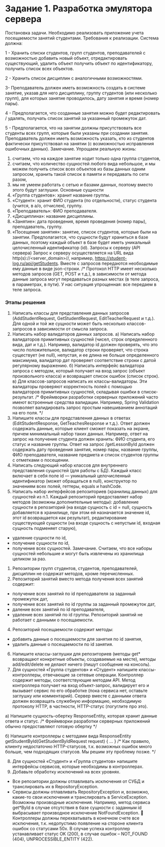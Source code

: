 # Задание 1. Разработка эмулятора сервера
Постановка задачи. Необходимо реализовать приложение учета посещаемости занятий
студентами.
Требования к реализации. Система должна:

1 - Хранить списки студентов, групп студентов, преподавателей с возможностью
добавить новый объект, отредактировать существующий, удалить объект получить
объект по идентификатору, получить список всех объектов.

2 - Хранить список дисциплин с аналогичными возможностями.

3- Преподаватель должен иметь возможность создать в системе занятие, указав для
него дисциплину, группу студентов (или несколько групп), для которых занятие
проводилось, дату занятия и время (номер пары).

4 - Предполагается, что созданные занятия можно будет редактировать / удалять,
получать список занятий за указанный промежуток дат.

5 - Предполагается, что на занятии должны присутствовать все студенты всех групп,
которые были указаны при создании занятия. Преподаватель должен иметь
возможность указать, кто из студентов фактически присутствовал на занятии (с
возможностью исправления ошибочных данных).
Замечание. Упрощаем реальную жизнь:
1) считаем, что на каждое занятие ходит только одна группа студентов,
2) считаем, что количество сущностей любого вида небольшое, и мы можем получить
список всех объектов из базы данных одним запросом, хранить такой список в
памяти и передавать по сети разом,
3) мы не умеем работать с сетью и базами данных, поэтому вместо этого будут
заглушки.
Основные сущности
1) «Группа студентов»: хранит название группы.
2) «Студент»: хранит ФИО студента (по отдельности), статус студента (учится, в а/о,
отчислен), группу.
3) «Преподаватель»: ФИО преподавателя.
4) «Дисциплина»: название дисциплины.
5) «Занятие»: дата проведения, время проведения (номер пары), преподаватель, группу.
6) «Посещение занятия»: занятие, список студентов, которые были на занятии.
Предполагается, что сущности будут храниться в базе данных, поэтому каждый объект в
базе будет иметь уникальный целочисленный идентификатор (id).
Запросы к серверу (API сервера)
Запрос к серверу осуществляется на URL вида
http(s)://<server_domain>/<path>/<endpoint>,
например, https://student-log.ru/api/getStudents.
Вместе с запросов передаются необходимые ему данные в виде json-строки.
/*
Протокол HTTP имеет несколько методов запросов (GET, POST и т.д.), в зависимости от
метода данные запроса могут передаваться разных местах (в теле запроса, в
параметрах, в пути). У нас ситуация упрощенная: все передаем в теле запроса.

### Этапы решения
1. Написать классы для представления данных запросов (AddStudentRequest,
GetStudentRequest, EditTeacherRequest и т.д.). Для одной и той же сущности может быть
несколько классов-запросов в зависимости от смысла запроса.
2. Написать набор валидаторов данных запросов.
а) Написать набор валидаторов примитивных сущностей (чисел, строк определенного
вида, дат и т.д.). Например, валидатор id должен проверять, что это число
положительное, валидатор строки проверяет, что строка существует (не null), непустая, и
ее длина не больше определенного максимума, валидатор дат проверяет соответствие
строки с датой регулярному выражению.
б) Написать интерфейс валидатора запроса с методом, который получает на вход запрос
(объект произвольного класса) и возвращает список ошибок (список строк).
в) Для классов-запросов написать их классы-валидаторы. Эти валидаторы проверяют
корректность полей с помощью валидаторов примитивных сущностей, складывая ошибки
в список-результат.
/*
Фреймворки разработки серверных приложений часто имеют встроенные средства
валидации. Например, Spring Validation позволяет валидировать запрос простым
навешиванием аннотаций на его поля.
*/
3. Напишите классы для представления данных в ответах (EditStudentResponse,
GetTeachesResponse и т.д.). Ответ должен содержать данные, которые клиент сможет
показать на экране, причем минимальный набор таких данных.
Например, ответ на запрос на получение студента должен хранить: ФИО студента, его
статус и название группы. Ответ на запрос /getLessonById должен содержать дату
проведения занятия, номер пары, название группы, ФИО преподавателя, название
предмета и список студентов группы с отметками о посещении.
4. Написать следующий набор классов для внутреннего представления сущностей (для
работы с БД). Каждый класс включает в себя поле id — уникальный целочисленный
идентификатор (может обращаться в null), конструктор по значениям всех полей, геттеры,
equals и hashCode.
5. Написать набор интерфейсов репозиториев (хранилищ данных) для сущностей из п.1.
Каждый репозиторий предоставляет набор методов (возможны дополнительные
методы):
добавление сущности в репозиторий (на входе сущность с id = null, сущность добавляется
в хранилище, при этом ей назначается значение id, этот id возвращается как результат),
редактирование существующей сущности (на входе сущность с непустым id, входная
сущность подменяет старую),
- удаление сущности по id,
- получение сущности по id,
- получение всех сущностей.
Замечание. Считаем, что все наборы сущностей небольшие и могут быть извлечены из
хранилища целиком за раз.
1) Репозитории групп студентов, студентов, преподавателей, дисциплин не содержат
методов, кроме перечисленных.
2) Репозиторий занятий вместо метода получения всех занятий содержит:
- получение всех занятий по id преподавателя за заданный промежуток дат,
-  получение всех занятий по id группы за заданный промежуток дат,
-  даление всех занятий по id преподавателя,
-  удаление всех занятий по id группы.
Репозиторий занятий не работает с данными о посещаемости.
4) Репозиторий посещаемости содержит методы:
-  добавить данные о посещаемости для занятия по id занятия,
-  удалить данные о посещаемости по id занятия.
6. Напишите классы-заглушки для репозиториев (методы get* возвращают конкретные
объекты, создаваемые на месте), методы add/edit/delete не делают ничего (пишут
сообщение на консоль).
7. Для сущностей «Группа студентов» и «Студент» напишите классы-контроллеры,
отвечающие за сетевые операции.
Контроллер содержит методы, соответствующие методам API. Метод контроллера
получает на вход объект-запрос, валидирует его и вызывает сервис по его обработке
(пока сервиса нет, оставьте заглушку или комментарий).
Сервер вместе с данными ответа должен возвращать служебную информацию,
необходимую протоколу HTTP, в частности, HTTP-статус (погуглите про это).

а) Напишите сущность-обертку ResponseEntity<T>, которая хранит данные ответа и статус.
/*
Фреймворки разработки серверных приложений обычно предоставляют готовую
обертку
*/

б) Напишите контроллеры с методами вида
ResponseEntity<StudentResponse> getStudentById(GetStudentByIdRequest request) { … }
/*
Как правило, клиенту недостаточно HTTP-статусов, т.к. возможных ошибок много
больше, чем подходящих статусов. Мы решим эту проблему позже.
*/

8. Для сущностей «Студент» и «Группа студентов» напишите интерфейсы сервисов,
которые необходимы в контроллерах.
9. Добавьте обработку исключений на всех уровнях.
- Все репозитории должны отлавливать исключения от СУБД и транслировать их в
RepositoryException.
- Сервисы должны отлавливать RepositoryException и, возможно, какие-то свои
исключения и транслировать в ServiceException. Возможны производные
исключения. Например, метод сервиса get*ById в случае отсутствия в базе
сущности с заданным id выбрасывает производное исключение NotFoundException.
 Контроллеры должны перехватывать в конечном счете все исключения, т.к.
недопустимо появление на стороне клиента ошибок со статусами 50x. В случае
успеха контроллер устанавливает статус OK (200), в случае ошибок – NOT_FOUND
(404), UNPROCESSIBLE_ENTITY (422).
